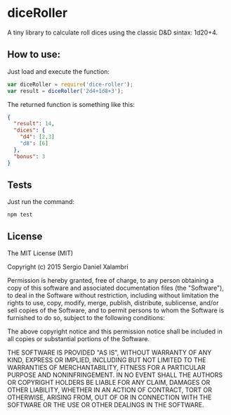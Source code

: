 # diceRoller

A tiny library to calculate roll dices using the classic D&D sintax: 1d20+4.

## How to use:
Just load and execute the function:

```javascript
var diceRoller = require('dice-roller');
var result = diceRoller('2d4+1d8+3');
```

The returned function is something like this:

```json
{
  "result": 14,
  "dices": {
    "d4": [2,3]
    "d8": [6]
  },
  "bonus": 3
}
```

## Tests
Just run the command:

```
npm test
```

## License
The MIT License (MIT)

Copyright (c) 2015 Sergio Daniel Xalambrí

Permission is hereby granted, free of charge, to any person obtaining a copy of this software and associated documentation files (the "Software"), to deal in the Software without restriction, including without limitation the rights to use, copy, modify, merge, publish, distribute, sublicense, and/or sell copies of the Software, and to permit persons to whom the Software is furnished to do so, subject to the following conditions:

The above copyright notice and this permission notice shall be included in all copies or substantial portions of the Software.

THE SOFTWARE IS PROVIDED "AS IS", WITHOUT WARRANTY OF ANY KIND, EXPRESS OR IMPLIED, INCLUDING BUT NOT LIMITED TO THE WARRANTIES OF MERCHANTABILITY, FITNESS FOR A PARTICULAR PURPOSE AND NONINFRINGEMENT. IN NO EVENT SHALL THE AUTHORS OR COPYRIGHT HOLDERS BE LIABLE FOR ANY CLAIM, DAMAGES OR OTHER LIABILITY, WHETHER IN AN ACTION OF CONTRACT, TORT OR OTHERWISE, ARISING FROM, OUT OF OR IN CONNECTION WITH THE SOFTWARE OR THE USE OR OTHER DEALINGS IN THE SOFTWARE.
